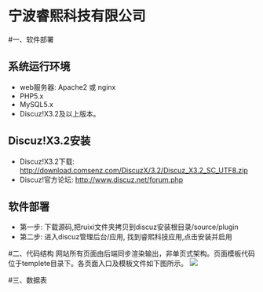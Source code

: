 宁波睿熙科技有限公司
===================================

#一、软件部署

## 系统运行环境
- web服务器: Apache2 或 nginx
- PHP5.x
- MySQL5.x
- Discuz!X3.2及以上版本。

## Discuz!X3.2安装
- Discuz!X3.2下载: http://download.comsenz.com/DiscuzX/3.2/Discuz_X3.2_SC_UTF8.zip
- Discuz!官方论坛: http://www.discuz.net/forum.php

## 软件部署
- 第一步: 下载源码,把ruixi文件夹拷贝到discuz安装根目录/source/plugin
- 第二步: 进入discuz管理后台/应用, 找到睿熙科技应用,点击安装并启用


#二、代码结构
网站所有页面由后端同步渲染输出，非单页式架构。页面模板代码位于templete目录下。各页面入口及模板文件如下图所示。
![](http://ankix.shawsen.com/data/gift/35/33/353388246c104299ded73ee621a7a9d1.png)

#三、数据表


